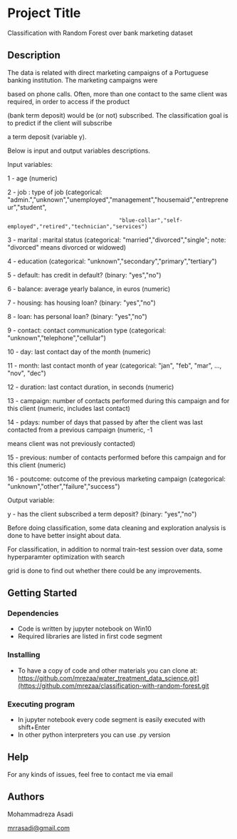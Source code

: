 # Project Title

Classification with Random Forest over bank marketing dataset

## Description

The data is related with direct marketing campaigns of a Portuguese banking institution. The marketing campaigns were

based on phone calls. Often, more than one contact to the same client was required, in order to access if the product

(bank term deposit) would be (or not) subscribed. The classification goal is to predict if the client will subscribe

a term deposit (variable y).

Below is input and output variables descriptions.

Input variables:

1 - age (numeric)

2 - job : type of job (categorical: "admin.","unknown","unemployed","management","housemaid","entrepreneur","student",

                                       "blue-collar","self-employed","retired","technician","services") 

3 - marital : marital status (categorical: "married","divorced","single"; note: "divorced" means divorced or widowed)

4 - education (categorical: "unknown","secondary","primary","tertiary")

5 - default: has credit in default? (binary: "yes","no")

6 - balance: average yearly balance, in euros (numeric) 

7 - housing: has housing loan? (binary: "yes","no")

8 - loan: has personal loan? (binary: "yes","no")

9 - contact: contact communication type (categorical: "unknown","telephone","cellular") 

10 - day: last contact day of the month (numeric)

11 - month: last contact month of year (categorical: "jan", "feb", "mar", ..., "nov", "dec")

12 - duration: last contact duration, in seconds (numeric)

13 - campaign: number of contacts performed during this campaign and for this client (numeric, includes last contact)

14 - pdays: number of days that passed by after the client was last contacted from a previous campaign (numeric, -1 

means client was not previously contacted)

15 - previous: number of contacts performed before this campaign and for this client (numeric)

16 - poutcome: outcome of the previous marketing campaign (categorical: "unknown","other","failure","success")


Output variable:

y - has the client subscribed a term deposit? (binary: "yes","no")

Before doing classification, some data cleaning and exploration analysis is done to have better insight about data.

For classification, in addition to normal train-test session over data, some hyperparamter optimization with search

grid is done to find out whether there could be any improvements.

## Getting Started

### Dependencies

* Code is written by jupyter notebook on Win10
* Required libraries are listed in first code segment

### Installing

* To have a copy of code and other materials you can clone at: https://github.com/mrezaa/water_treatment_data_science.git](https://github.com/mrezaa/classification-with-random-forest.git

### Executing program

* In jupyter notebook every code segment is easily executed with shift+Enter
* In other python interpreters you can use .py version

## Help

For any kinds of issues, feel free to contact me via email
## Authors

Mohammadreza Asadi

mrrasadi@gmail.com

